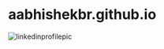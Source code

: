 # aabhishekbr.github.io
![linkedinprofilepic](https://github.com/user-attachments/assets/181bf338-41c1-40f0-941e-d90d378f5a31=250x250)
